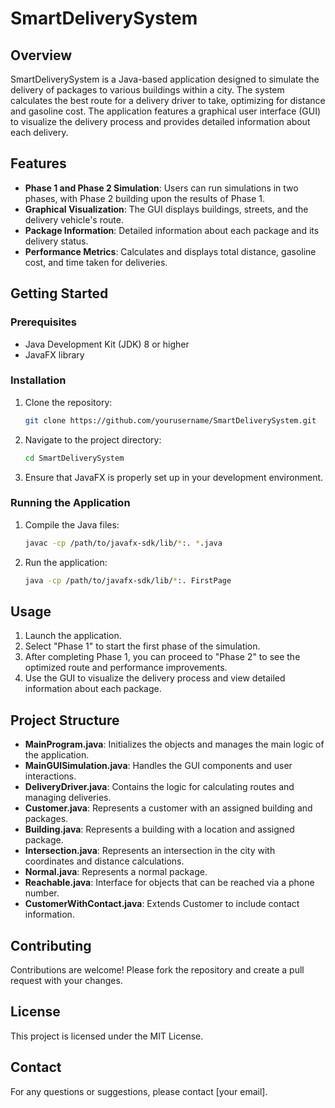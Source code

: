 # SmartDeliverySystem

## Overview
SmartDeliverySystem is a Java-based application designed to simulate the delivery of packages to various buildings within a city. The system calculates the best route for a delivery driver to take, optimizing for distance and gasoline cost. The application features a graphical user interface (GUI) to visualize the delivery process and provides detailed information about each delivery.

## Features
- **Phase 1 and Phase 2 Simulation**: Users can run simulations in two phases, with Phase 2 building upon the results of Phase 1.
- **Graphical Visualization**: The GUI displays buildings, streets, and the delivery vehicle's route.
- **Package Information**: Detailed information about each package and its delivery status.
- **Performance Metrics**: Calculates and displays total distance, gasoline cost, and time taken for deliveries.

## Getting Started

### Prerequisites
- Java Development Kit (JDK) 8 or higher
- JavaFX library

### Installation
1. Clone the repository:
   ```sh
   git clone https://github.com/yourusername/SmartDeliverySystem.git
   ```
2. Navigate to the project directory:
   ```sh
   cd SmartDeliverySystem
   ```
3. Ensure that JavaFX is properly set up in your development environment.

### Running the Application
1. Compile the Java files:
   ```sh
   javac -cp /path/to/javafx-sdk/lib/*:. *.java
   ```
2. Run the application:
   ```sh
   java -cp /path/to/javafx-sdk/lib/*:. FirstPage
   ```

## Usage
1. Launch the application.
2. Select "Phase 1" to start the first phase of the simulation.
3. After completing Phase 1, you can proceed to "Phase 2" to see the optimized route and performance improvements.
4. Use the GUI to visualize the delivery process and view detailed information about each package.

## Project Structure
- **MainProgram.java**: Initializes the objects and manages the main logic of the application.
- **MainGUISimulation.java**: Handles the GUI components and user interactions.
- **DeliveryDriver.java**: Contains the logic for calculating routes and managing deliveries.
- **Customer.java**: Represents a customer with an assigned building and packages.
- **Building.java**: Represents a building with a location and assigned package.
- **Intersection.java**: Represents an intersection in the city with coordinates and distance calculations.
- **Normal.java**: Represents a normal package.
- **Reachable.java**: Interface for objects that can be reached via a phone number.
- **CustomerWithContact.java**: Extends Customer to include contact information.

## Contributing
Contributions are welcome! Please fork the repository and create a pull request with your changes.

## License
This project is licensed under the MIT License.

## Contact
For any questions or suggestions, please contact [your email].
